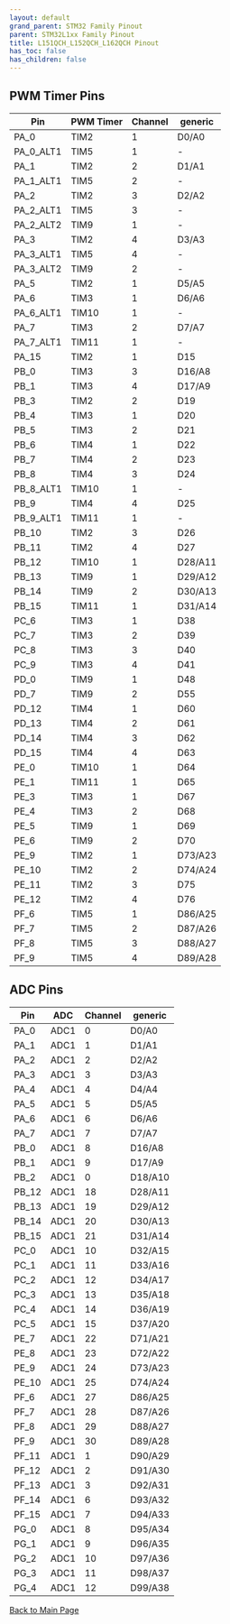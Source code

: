 ```yaml
---
layout: default
grand_parent: STM32 Family Pinout
parent: STM32L1xx Family Pinout
title: L151QCH_L152QCH_L162QCH Pinout
has_toc: false
has_children: false
---
```


## PWM Timer Pins

| Pin | PWM Timer | Channel | generic |
| --- | --- | --- | --- |
| PA_0 | TIM2 | 1 | D0/A0 |
| PA_0_ALT1 | TIM5 | 1 | - |
| PA_1 | TIM2 | 2 | D1/A1 |
| PA_1_ALT1 | TIM5 | 2 | - |
| PA_2 | TIM2 | 3 | D2/A2 |
| PA_2_ALT1 | TIM5 | 3 | - |
| PA_2_ALT2 | TIM9 | 1 | - |
| PA_3 | TIM2 | 4 | D3/A3 |
| PA_3_ALT1 | TIM5 | 4 | - |
| PA_3_ALT2 | TIM9 | 2 | - |
| PA_5 | TIM2 | 1 | D5/A5 |
| PA_6 | TIM3 | 1 | D6/A6 |
| PA_6_ALT1 | TIM10 | 1 | - |
| PA_7 | TIM3 | 2 | D7/A7 |
| PA_7_ALT1 | TIM11 | 1 | - |
| PA_15 | TIM2 | 1 | D15 |
| PB_0 | TIM3 | 3 | D16/A8 |
| PB_1 | TIM3 | 4 | D17/A9 |
| PB_3 | TIM2 | 2 | D19 |
| PB_4 | TIM3 | 1 | D20 |
| PB_5 | TIM3 | 2 | D21 |
| PB_6 | TIM4 | 1 | D22 |
| PB_7 | TIM4 | 2 | D23 |
| PB_8 | TIM4 | 3 | D24 |
| PB_8_ALT1 | TIM10 | 1 | - |
| PB_9 | TIM4 | 4 | D25 |
| PB_9_ALT1 | TIM11 | 1 | - |
| PB_10 | TIM2 | 3 | D26 |
| PB_11 | TIM2 | 4 | D27 |
| PB_12 | TIM10 | 1 | D28/A11 |
| PB_13 | TIM9 | 1 | D29/A12 |
| PB_14 | TIM9 | 2 | D30/A13 |
| PB_15 | TIM11 | 1 | D31/A14 |
| PC_6 | TIM3 | 1 | D38 |
| PC_7 | TIM3 | 2 | D39 |
| PC_8 | TIM3 | 3 | D40 |
| PC_9 | TIM3 | 4 | D41 |
| PD_0 | TIM9 | 1 | D48 |
| PD_7 | TIM9 | 2 | D55 |
| PD_12 | TIM4 | 1 | D60 |
| PD_13 | TIM4 | 2 | D61 |
| PD_14 | TIM4 | 3 | D62 |
| PD_15 | TIM4 | 4 | D63 |
| PE_0 | TIM10 | 1 | D64 |
| PE_1 | TIM11 | 1 | D65 |
| PE_3 | TIM3 | 1 | D67 |
| PE_4 | TIM3 | 2 | D68 |
| PE_5 | TIM9 | 1 | D69 |
| PE_6 | TIM9 | 2 | D70 |
| PE_9 | TIM2 | 1 | D73/A23 |
| PE_10 | TIM2 | 2 | D74/A24 |
| PE_11 | TIM2 | 3 | D75 |
| PE_12 | TIM2 | 4 | D76 |
| PF_6 | TIM5 | 1 | D86/A25 |
| PF_7 | TIM5 | 2 | D87/A26 |
| PF_8 | TIM5 | 3 | D88/A27 |
| PF_9 | TIM5 | 4 | D89/A28 |


## ADC Pins

| Pin | ADC | Channel | generic |
| --- | --- | --- | --- |
| PA_0 | ADC1 | 0 | D0/A0 |
| PA_1 | ADC1 | 1 | D1/A1 |
| PA_2 | ADC1 | 2 | D2/A2 |
| PA_3 | ADC1 | 3 | D3/A3 |
| PA_4 | ADC1 | 4 | D4/A4 |
| PA_5 | ADC1 | 5 | D5/A5 |
| PA_6 | ADC1 | 6 | D6/A6 |
| PA_7 | ADC1 | 7 | D7/A7 |
| PB_0 | ADC1 | 8 | D16/A8 |
| PB_1 | ADC1 | 9 | D17/A9 |
| PB_2 | ADC1 | 0 | D18/A10 |
| PB_12 | ADC1 | 18 | D28/A11 |
| PB_13 | ADC1 | 19 | D29/A12 |
| PB_14 | ADC1 | 20 | D30/A13 |
| PB_15 | ADC1 | 21 | D31/A14 |
| PC_0 | ADC1 | 10 | D32/A15 |
| PC_1 | ADC1 | 11 | D33/A16 |
| PC_2 | ADC1 | 12 | D34/A17 |
| PC_3 | ADC1 | 13 | D35/A18 |
| PC_4 | ADC1 | 14 | D36/A19 |
| PC_5 | ADC1 | 15 | D37/A20 |
| PE_7 | ADC1 | 22 | D71/A21 |
| PE_8 | ADC1 | 23 | D72/A22 |
| PE_9 | ADC1 | 24 | D73/A23 |
| PE_10 | ADC1 | 25 | D74/A24 |
| PF_6 | ADC1 | 27 | D86/A25 |
| PF_7 | ADC1 | 28 | D87/A26 |
| PF_8 | ADC1 | 29 | D88/A27 |
| PF_9 | ADC1 | 30 | D89/A28 |
| PF_11 | ADC1 | 1 | D90/A29 |
| PF_12 | ADC1 | 2 | D91/A30 |
| PF_13 | ADC1 | 3 | D92/A31 |
| PF_14 | ADC1 | 6 | D93/A32 |
| PF_15 | ADC1 | 7 | D94/A33 |
| PG_0 | ADC1 | 8 | D95/A34 |
| PG_1 | ADC1 | 9 | D96/A35 |
| PG_2 | ADC1 | 10 | D97/A36 |
| PG_3 | ADC1 | 11 | D98/A37 |
| PG_4 | ADC1 | 12 | D99/A38 |


[Back to Main Page](../../)